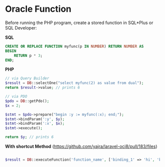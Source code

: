 # Oracle Function

Before running the PHP program, create a stored function in SQL\*Plus or SQL Developer:

**SQL**

```sql
CREATE OR REPLACE FUNCTION myfunc(p IN NUMBER) RETURN NUMBER AS
BEGIN
    RETURN p * 3;
END;
```

**PHP**

```php
// via Query Builder
$result = DB::selectOne("select myfunc(2) as value from dual");
return $result->value; // prints 6

// via PDO
$pdo = DB::getPdo();
$x = 2;

$stmt = $pdo->prepare("begin :y := myfunc(:x); end;");
$stmt->bindParam(':y', $y);
$stmt->bindParam(':x', $x);
$stmt->execute();

return $y; // prints 6
```

**With shortcut Method** (https://github.com/yajra/laravel-oci8/pull/183/files)

```php

$result = DB::executeFunction('function_name', ['binding_1' => 'hi', 'binding_n' => 'bye'], PDO::PARAM_LOB)

```

